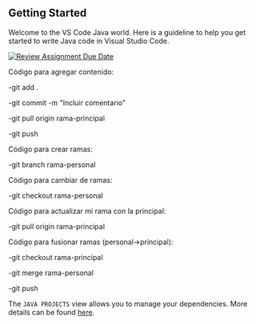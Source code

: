 ## Getting Started

Welcome to the VS Code Java world. Here is a guideline to help you get started to write Java code in Visual Studio Code.

[![Review Assignment Due Date](https://classroom.github.com/assets/deadline-readme-button-24ddc0f5d75046c5622901739e7c5dd533143b0c8e959d652212380cedb1ea36.svg)](https://classroom.github.com/a/kzJEz5Sa)

Código para agregar contenido:

-git add .

-git commit -m "Incluir comentario"

-git pull origin rama-principal

-git push


Código para crear ramas:

-git branch rama-personal


Código para cambiar de ramas: 

-git checkout rama-personal


Código para actualizar mi rama con la principal:

-git pull origin rama-principal


Código para fusionar ramas (personal->principal):

-git checkout rama-principal

-git merge rama-personal

-git push


The `JAVA PROJECTS` view allows you to manage your dependencies. More details can be found [here](https://github.com/microsoft/vscode-java-dependency#manage-dependencies).

